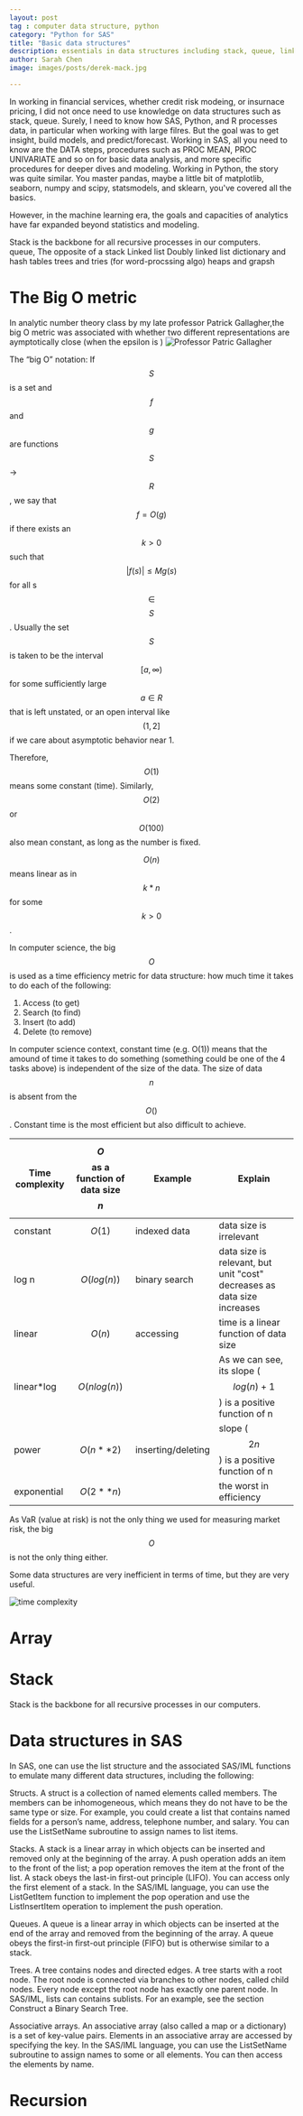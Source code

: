 ```yaml
---
layout: post
tag : computer data structure, python
category: "Python for SAS"
title: "Basic data structures"
description: essentials in data structures including stack, queue, linked list. 
author: Sarah Chen
image: images/posts/derek-mack.jpg

---
```

In working in financial services, whether credit risk modeing, or insurnace pricing, I did not once need to use knowledge on data structures such as stack, queue.  Surely, I need to know how SAS, Python, and R processes data, in particular when working with large filres.  But the goal was to get insight, build models, and predict/forecast. Working in SAS, all you need to know are the <span class="coding">DATA</span> steps, procedures such as <span class="coding">PROC MEAN</span>, <span class="coding">PROC UNIVARIATE</span> and so on for basic data analysis, and more specific procedures for deeper dives and modeling.  Working in Python, the story was quite similar. You master pandas, maybe a little bit of matplotlib, seaborn, numpy and scipy, statsmodels, and sklearn, you've covered all the basics. 

However, in the machine learning era, the goals and capacities of analytics have far expanded beyond statistics and modeling.

Stack is the backbone for all recursive processes in our computers.  
queue, The opposite of a stack
Linked list
Doubly linked list
dictionary and hash tables
trees and tries (for word-procssing algo)
heaps and grapsh

# The Big O metric
In analytic number theory class by my late professor Patrick Gallagher,the big O metric was associated with whether two different representations are aymptotically close (when the epsilon is )
![Professor Patric Gallagher](./images/posts/Gallagher.PNG)

The “big O” notation: 
If $$S$$ is a set and $$f$$ and $$g$$ are functions $$S$$ → $$R$$, we say that $$ f = O(g)$$ if there exists an $$k > 0$$ such that $$|f(s)| ≤ Mg(s)$$ for all s $$∈$$ $$S$$.  Usually the set $$S$$ is taken to be the interval $$[a, ∞)$$ for some sufficiently large $$a ∈ R$$ that is left unstated, or an open interval like
$$(1, 2]$$ if we care about asymptotic behavior near 1.

Therefore, $$O(1)$$ means some constant (time). Similarly, $$O(2)$$ or $$O(100)$$ also mean constant, as long as the number is fixed. 

$$O(n)$$ means linear as in $$k*n$$ for some $$k>0$$.

In computer science, the big $$O$$ is used as a time efficiency metric for data structure: how much time it takes to do each of the following:
1. Access (to get)
2. Search (to find)
3. Insert (to add)
4. Delete (to remove)

In computer science context, constant time (e.g. O(1)) means that the amound of time it takes to do something (something could be one of the 4 tasks above) is independent of the size of the data.  The size of data $$n$$ is absent from the $$O()$$. Constant time is the most efficient but also difficult to achieve. 



Time complexity | $$O$$ as a function of data size $$n$$ |Example | Explain
---------|----------|---------|---------
constant | $$O(1)$$ |indexed data |data size is irrelevant
log n | $$O(log(n))$$ | binary search |data size is relevant, but unit "cost" decreases as data size increases
linear |$$O(n)$$ | accessing |time is a linear function of data size
linear*log |$$O(nlog(n))$$ | | As we can see, its slope ($$log(n)+1$$) is a positive function of n
power |$$O(n**2)$$ | inserting/deleting| slope ($$2n$$) is a positive function of n
exponential |$$O(2**n)$$ | | the worst in efficiency

As VaR (value at risk) is not the only thing we used for measuring market risk, the big $$O$$ is not the only thing either.  

Some data structures are very inefficient in terms of time, but they are very useful. 

![time complexity](https://upload.wikimedia.org/wikipedia/commons/thumb/7/7e/Comparison_computational_complexity.svg/330px-Comparison_computational_complexity.svg.png)

# Array

# Stack

Stack is the backbone for all recursive processes in our computers.  
# Data structures in SAS
In SAS, one can use the list structure and the associated SAS/IML functions to emulate many different data structures, including the following:

Structs. A struct is a collection of named elements called members. The members can be inhomogeneous, which means they do not have to be the same type or size. For example, you could create a list that contains named fields for a person’s name, address, telephone number, and salary. You can use the ListSetName subroutine to assign names to list items.

Stacks. A stack is a linear array in which objects can be inserted and removed only at the beginning of the array. A push operation adds an item to the front of the list; a pop operation removes the item at the front of the list. A stack obeys the last-in first-out principle (LIFO). You can access only the first element of a stack. In the SAS/IML language, you can use the ListGetItem function to implement the pop operation and use the ListInsertItem operation to implement the push operation.

Queues. A queue is a linear array in which objects can be inserted at the end of the array and removed from the beginning of the array. A queue obeys the first-in first-out principle (FIFO) but is otherwise similar to a stack.

Trees. A tree contains nodes and directed edges. A tree starts with a root node. The root node is connected via branches to other nodes, called child nodes. Every node except the root node has exactly one parent node. In SAS/IML, lists can contains sublists. For an example, see the section Construct a Binary Search Tree.

Associative arrays. An associative array (also called a map or a dictionary) is a set of key-value pairs. Elements in an associative array are accessed by specifying the key. In the SAS/IML language, you can use the ListSetName subroutine to assign names to some or all elements. You can then access the elements by name.
# Recursion
